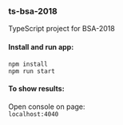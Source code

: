 ### ts-bsa-2018
TypeScript project for BSA-2018

#### Install and run app:
```npm install```<br />
```npm run start```<br />

#### To show results:
Open console on page:<br />
```localhost:4040```
